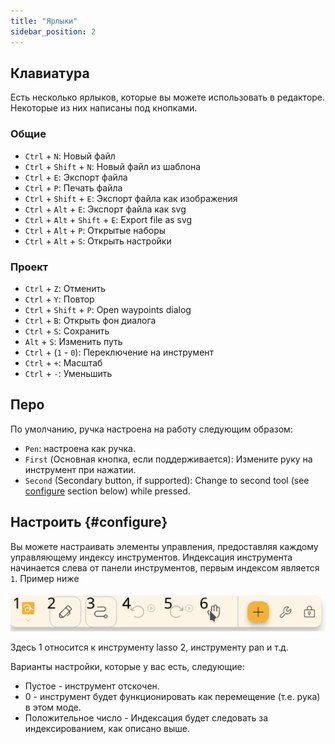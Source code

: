 ```yaml
---
title: "Ярлыки"
sidebar_position: 2
---
```



## Клавиатура

Есть несколько ярлыков, которые вы можете использовать в редакторе. Некоторые из них написаны под кнопками.

### Общие

* `Ctrl` + `N`: Новый файл
* `Ctrl` + `Shift` + `N`: Новый файл из шаблона
* `Ctrl` + `E`: Экспорт файла
* `Ctrl` + `P`: Печать файла
* `Ctrl` + `Shift` + `E`: Экспорт файла как изображения
* `Ctrl` + `Alt` + `E`: Экспорт файла как svg
* `Ctrl` + `Alt` + `Shift` + `E`: Export file as svg
* `Ctrl` + `Alt` + `P`: Открытые наборы
* `Ctrl` + `Alt` + `S`: Открыть настройки

### Проект

* `Ctrl` + `Z`: Отменить
* `Ctrl` + `Y`: Повтор
* `Ctrl` + `Shift` + `P`: Open waypoints dialog
* `Ctrl` + `B`: Открыть фон диалога
* `Ctrl` + `S`: Сохранить
* `Alt` + `S`: Изменить путь
* `Ctrl` + (`1` - `0`): Переключение на инструмент
* `Ctrl` + `+`: Масштаб
* `Ctrl` + `-`: Уменьшить

## Перо

По умолчанию, ручка настроена на работу следующим образом:
* `Pen`: настроена как ручка.
* `First` (Основная кнопка, если поддерживается): Измените руку на инструмент при нажатии.
* `Second` (Secondary button, if supported): Change to second tool (see [configure](#configure) section below)  while pressed.



## Настроить {#configure}

Вы можете настраивать элементы управления, предоставляя каждому управляющему индексу инструментов. Индексация инструмента начинается слева от панели инструментов, первым индексом является `1`. Пример ниже

![номер панели инструментов](toolbar_numbered.png)

Здесь 1 относится к инструменту lasso 2, инструменту pan и т.д.

Варианты настройки, которые у вас есть, следующие:

* Пустое - инструмент отскочен.
* 0 - инструмент будет функционировать как перемещение (т.е. рука) в этом моде.
* Положительное число - Индексация будет следовать за индексированием, как описано выше. 



